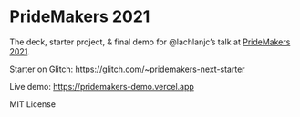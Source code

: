 # PrideMakers 2021

The deck, starter project, & final demo for @lachlanjc’s talk at
[PrideMakers 2021](https://liquidhacks.teamliquid.com).

Starter on Glitch: <https://glitch.com/~pridemakers-next-starter>

Live demo: <https://pridemakers-demo.vercel.app>

MIT License
